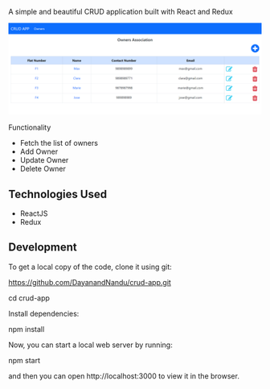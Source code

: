 A simple and beautiful CRUD application built with React and Redux

![alt text](https://github.com/DayanandNandu/crud-app/blob/main/output.jpg?raw=true)

Functionality

  * Fetch the list of owners
  * Add Owner
  * Update Owner
  * Delete Owner

Technologies Used
---------------------------------------------------------------------------------------------------------
  * ReactJS
  * Redux
  
Development
---------------------------------------------------------------------------------------------------------
To get a local copy of the code, clone it using git:

  https://github.com/DayanandNandu/crud-app.git

  cd crud-app

Install dependencies:

  npm install

Now, you can start a local web server by running:

  npm start

and then you can open http://localhost:3000 to view it in the browser.


